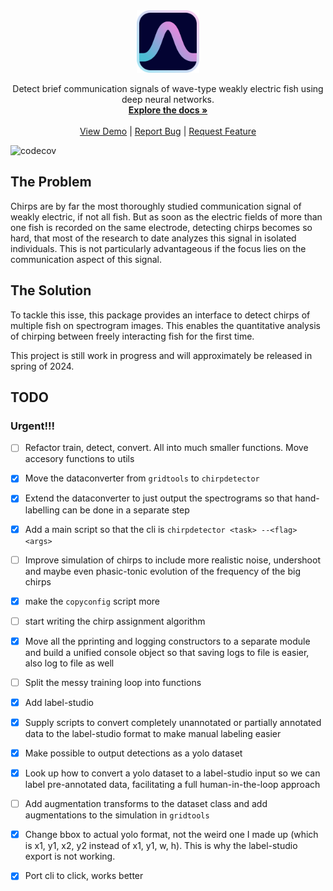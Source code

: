<!-- PROJECT LOGO -->
<div align="center">
  <a href="https://github.com/weygoldt/chirpdetector">
    <img src="assets/logo.svg" alt="Logo" width="100" height="100">
  </a>

<!-- <br /> -->
<!-- <h1 align="center">Chirpdetector</h1> -->

  <p align="center">
    Detect brief communication signals of wave-type weakly electric fish using deep neural networks.
    <br />
    <a href="https://weygoldt.com/chirpdetector"><strong>Explore the docs »</strong></a>
    <br />
    <br />
    <a href="https://weygoldt.com/chirpdetector">View Demo</a>
    |
    <a href="https://github.com/weygoldt/chirpdetector/issues">Report Bug</a>
    |
    <a href="https://github.com/weygoldt/chirpdetector/issues">Request Feature</a>
  </p>
</div>

![codecov](https://github.com/weygoldt/chirpdetector/actions/workflows/codecov.yml/badge.svg)

## The Problem

Chirps are by far the most thoroughly studied communication signal of weakly electric, if not all fish. But as soon as the electric fields of more than one fish is recorded on the same electrode, detecting chirps becomes so hard, that most of the research to date analyzes this signal in isolated individuals. This is not particularly advantageous if the focus lies on the communication aspect of this signal. 

## The Solution

To tackle this isse, this package provides an interface to detect chirps of multiple fish on spectrogram images. This enables the quantitative analysis of chirping between freely interacting fish for the first time.

This project is still work in progress and will approximately be released in spring of 2024.

## TODO

### Urgent!!!
- [ ] Refactor train, detect, convert. All into much smaller functions. Move accesory functions to utils 

- [x] Move the dataconverter from `gridtools` to `chirpdetector`
- [x] Extend the dataconverter to just output the spectrograms so that hand-labelling can be done in a separate step
- [x] Add a main script so that the cli is `chirpdetector <task> --<flag> <args>`
- [ ] Improve simulation of chirps to include more realistic noise, undershoot and maybe even phasic-tonic evolution of the frequency of the big chirps
- [x] make the `copyconfig` script more
- [ ] start writing the chirp assignment algorithm
- [x] Move all the pprinting and logging constructors to a separate module and build a unified console object so that saving logs to file is easier, also log to file as well
- [ ] Split the messy training loop into functions 
- [x] Add label-studio 
- [x] Supply scripts to convert completely unannotated or partially annotated data to the label-studio format to make manual labeling easier
- [x] Make possible to output detections as a yolo dataset 
- [x] Look up how to convert a yolo dataset to a label-studio input so we can label pre-annotated data, facilitating a full human-in-the-loop approach
- [ ] Add augmentation transforms to the dataset class and add augmentations to the simulation in `gridtools`
- [x] Change bbox to actual yolo format, not the weird one I made up (which is x1, y1, x2, y2 instead of x1, y1, w, h). This is why the label-studio export is not working.
- [x] Port cli to click, works better
